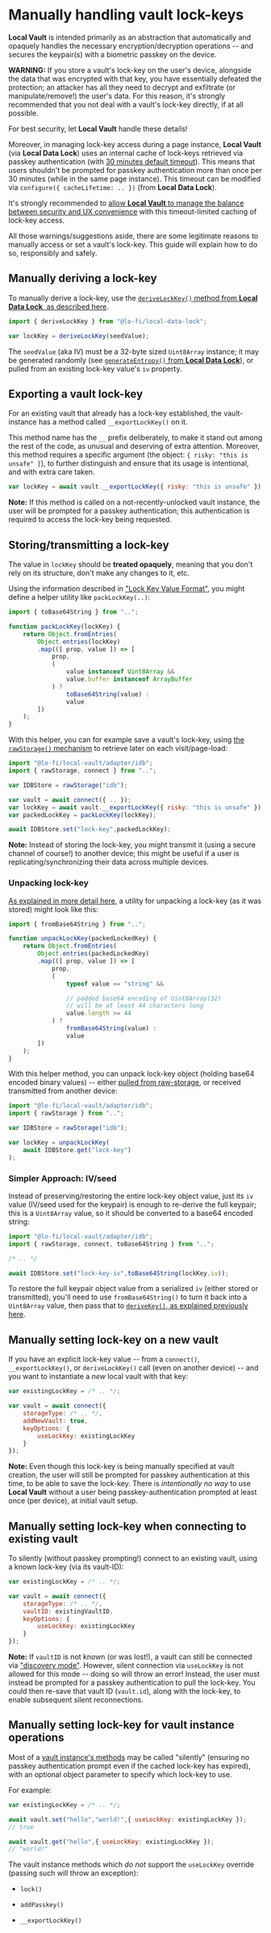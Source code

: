# Manually handling vault lock-keys

**Local Vault** is intended primarily as an abstraction that automatically and opaquely handles the necessary encryption/decryption operations -- and secures the keypair(s) with a biometric passkey on the device.

**WARNING:** If you store a vault's lock-key on the user's device, alongside the data that was encrypted with that key, you have essentially defeated the protection; an attacker has all they need to decrypt and exfiltrate (or manipulate/remove!) the user's data. For this reason, it's strongly recommended that you not deal with a vault's lock-key directly, if at all possible.

For best security, let **Local Vault** handle these details!

Moreover, in managing lock-key access during a page instance, **Local Vault** (via **Local Data Lock**) uses an internal cache of lock-keys retrieved via passkey authentication (with [30 minutes default timeout](https://github.com/mylofi/local-data-lock?tab=readme-ov-file#change-lock-key-cache-lifetime)). This means that users shouldn't be prompted for passkey authentication more than once per 30 minutes (while in the same page instance). This timeout can be modified via `configure({ cacheLifetime: .. })` (from **Local Data Lock**).

It's strongly recommended to [allow **Local Vault** to manage the balance between security and UX convenience](https://github.com/mylofi/local-data-lock#security-vs-convenience) with this timeout-limited caching of lock-key access.

All those warnings/suggestions aside, there are some legitimate reasons to manually access or set a vault's lock-key. This guide will explain how to do so, responsibly and safely.

## Manually deriving a lock-key

To manually derive a lock-key, use the [`deriveLockKey()` method from **Local Data Lock**, as described here](https://github.com/mylofi/local-data-lock?tab=readme-ov-file#deriving-an-encryptiondecryption-key).

```js
import { deriveLockKey } from "@lo-fi/local-data-lock";

var lockKey = deriveLockKey(seedValue);
```

The `seedValue` (aka IV) must be a 32-byte sized `Uint8Array` instance; it may be generated randomly (see [`generateEntropy()` from **Local Data Lock**](https://github.com/mylofi/local-data-lock?tab=readme-ov-file#deriving-an-encryptiondecryption-key)), or pulled from an existing lock-key value's `iv` property.

## Exporting a vault lock-key

For an existing vault that already has a lock-key established, the vault-instance has a method called `__exportLockKey()` on it.

This method name has the `__` prefix deliberately, to make it stand out among the rest of the code, as unusual and deserving of extra attention. Moreover, this method requires a specific argument (the object: `{ risky: "this is unsafe" }`), to further distinguish and ensure that its usage is intentional, and with extra care taken.

```js
var lockKey = await vault.__exportLockKey({ risky: "this is unsafe" });
```

**Note:** If this method is called on a not-recently-unlocked vault instance, the user will be prompted for a passkey authentication; this authentication is required to access the lock-key being requested.

## Storing/transmitting a lock-key

The value in `lockKey` should be **treated opaquely**, meaning that you don't rely on its structure, don't make any changes to it, etc.

Using the information described in ["Lock Key Value Format"](https://github.com/mylofi/local-data-lock?tab=readme-ov-file#lock-key-value-format), you might define a helper utility like `packLockKey(..)`:

```js
import { toBase64String } from "..";

function packLockKey(lockKey) {
    return Object.fromEntries(
        Object.entries(lockKey)
        .map(([ prop, value ]) => [
            prop,
            (
                value instanceof Uint8Array &&
                value.buffer instanceof ArrayBuffer
            ) ?
                toBase64String(value) :
                value
        ])
    );
}
```

With this helper, you can for example save a vault's lock-key, using [the `rawStorage()` mechanism](README.md#raw-storage-access) to retrieve later on each visit/page-load:

```js
import "@lo-fi/local-vault/adapter/idb";
import { rawStorage, connect } from "..";

var IDBStore = rawStorage("idb");

var vault = await connect({ .. });
var lockKey = await vault.__exportLockKey({ risky: "this is unsafe" });
var packedLockKey = packLockKey(lockKey);

await IDBStore.set("lock-key",packedLockKey);
```

**Note:** Instead of storing the lock-key, you might transmit it (using a secure channel of course!) to another device; this might be useful if a user is replicating/synchronizing their data across multiple devices.

### Unpacking lock-key

[As explained in more detail here](https://github.com/mylofi/local-data-lock?tab=readme-ov-file#lock-key-value-format), a utility for unpacking a lock-key (as it was stored) might look like this:

```js
import { fromBase64String } from "..";

function unpackLockKey(packedLockedKey) {
    return Object.fromEntries(
        Object.entries(packedLockedKey)
        .map(([ prop, value ]) => [
            prop,
            (
                typeof value == "string" &&

                // padded base64 encoding of Uint8Array(32)
                // will be at least 44 characters long
                value.length >= 44
            ) ?
                fromBase64String(value) :
                value
        ])
    );
}
```

With this helper method, you can unpack lock-key object (holding base64 encoded binary values) -- either [pulled from raw-storage](README.md#raw-storage-access), or received transmitted from another device:

```js
import "@lo-fi/local-vault/adapter/idb";
import { rawStorage } from "..";

var IDBStore = rawStorage("idb");

var lockKey = unpackLockKey(
    await IDBStore.get("lock-key")
);
```

### Simpler Approach: IV/seed

Instead of preserving/restoring the entire lock-key object value, just its `iv` value (IV/seed used for the keypair) is enough to re-derive the full keypair; this is a `Uint8Array` value, so it should be converted to a base64 encoded string:

```js
import "@lo-fi/local-vault/adapter/idb";
import { rawStorage, connect, toBase64String } from "..";

/* .. */

await IDBStore.set("lock-key-iv",toBase64String(lockKey.iv));
```

To restore the full keypair object value from a serialized `iv` (either stored or transmitted), you'll need to use `fromBase64String()` to turn it back into a `Uint8Array` value, then pass that to [`deriveKey()`, as explained previously here](#manually-dering-a-lock-key).

## Manually setting lock-key on a new vault

If you have an explicit lock-key value -- from a `connect()`, `__exportLockKey()`, or `deriveLockKey()` call (even on another device) -- and you want to instantiate a *new* local vault with that key:

```js
var existingLockKey = /* .. */;

var vault = await connect({
    storageType: /* .. */,
    addNewVault: true,
    keyOptions: {
        useLockKey: existingLockKey
    }
});
```

**Note:** Even though this lock-key is being manually specified at vault creation, the user will still be prompted for passkey authentication at this time, to be able to save the lock-key. There is *intentionally no way* to use **Local Vault** without a user being passkey-authentication prompted at least once (per device), at initial vault setup.

## Manually setting lock-key when connecting to existing vault

To silently (without passkey prompting!) connect to an existing vault, using a known lock-key (via its vault-ID):

```js
var existingLockKey = /* .. */;

var vault = await connect({
    storageType: /* .. */,
    vaultID: existingVaultID,
    keyOptions: {
        useLockKey: existingLockKey
    }
});
```

**Note:** If `vaultID` is not known (or was lost!), a vault can still be connected via ["discovery mode"](README.md#discoverable-vaults). However, silent connection via `useLockKey` is not allowed for this mode -- doing so will throw an error! Instead, the user must instead be prompted for a passkey authentication to pull the lock-key. You could then re-save that vault ID (`vault.id`), along with the lock-key, to enable subsequent silent reconnections.

## Manually setting lock-key for vault instance operations

Most of a [vault instance's methods](README.md#vault-instance-api) may be called "silently" (ensuring no passkey authentication prompt even if the cached lock-key has expired), with an optional object parameter to specify which lock-key to use.

For example:

```js
var existingLockKey = /* .. */;

await vault.set("hello","world!",{ useLockKey: existingLockKey });
// true

await vault.get("hello",{ useLockKey: existingLockKey });
// "world!"
```

The vault instance methods which *do not* support the `useLockKey` override (passing such will throw an exception):

* `lock()`

* `addPasskey()`

* `__exportLockKey()`
